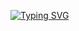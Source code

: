 [![Typing SVG](https://readme-typing-svg.herokuapp.com?center=true&width=450&lines=About+Me+;Hi+Im+a+Passionate+Developer+%26+Learner)](https://git.io/typing-svg)
